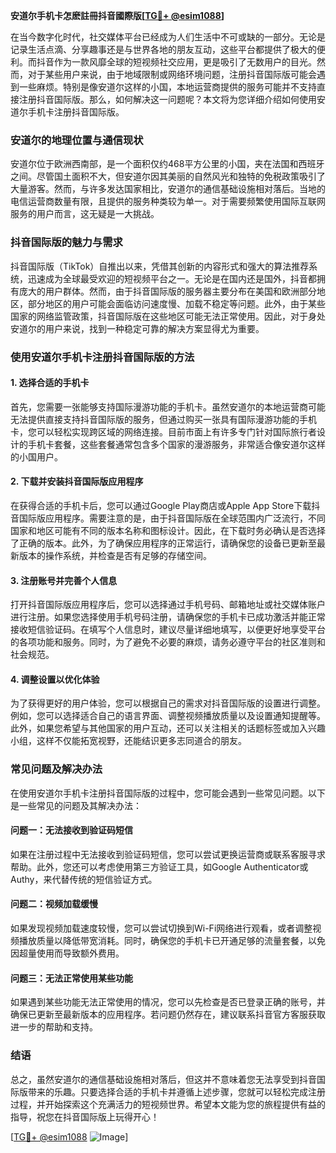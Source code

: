 **安道尔手机卡怎麽註冊抖音國際版[[TG💪+ @esim1088](https://t.me/s/esim1088)]**

在当今数字化时代，社交媒体平台已经成为人们生活中不可或缺的一部分。无论是记录生活点滴、分享趣事还是与世界各地的朋友互动，这些平台都提供了极大的便利。而抖音作为一款风靡全球的短视频社交应用，更是吸引了无数用户的目光。然而，对于某些用户来说，由于地域限制或网络环境问题，注册抖音国际版可能会遇到一些麻烦。特别是像安道尔这样的小国，本地运营商提供的服务可能并不支持直接注册抖音国际版。那么，如何解决这一问题呢？本文将为您详细介绍如何使用安道尔手机卡注册抖音国际版。

### 安道尔的地理位置与通信现状

安道尔位于欧洲西南部，是一个面积仅约468平方公里的小国，夹在法国和西班牙之间。尽管国土面积不大，但安道尔因其美丽的自然风光和独特的免税政策吸引了大量游客。然而，与许多发达国家相比，安道尔的通信基础设施相对落后。当地的电信运营商数量有限，且提供的服务种类较为单一。对于需要频繁使用国际互联网服务的用户而言，这无疑是一大挑战。

### 抖音国际版的魅力与需求

抖音国际版（TikTok）自推出以来，凭借其创新的内容形式和强大的算法推荐系统，迅速成为全球最受欢迎的短视频平台之一。无论是在国内还是国外，抖音都拥有庞大的用户群体。然而，由于抖音国际版的服务器主要分布在美国和欧洲部分地区，部分地区的用户可能会面临访问速度慢、加载不稳定等问题。此外，由于某些国家的网络监管政策，抖音国际版在这些地区可能无法正常使用。因此，对于身处安道尔的用户来说，找到一种稳定可靠的解决方案显得尤为重要。

### 使用安道尔手机卡注册抖音国际版的方法

#### 1. 选择合适的手机卡

首先，您需要一张能够支持国际漫游功能的手机卡。虽然安道尔的本地运营商可能无法提供直接支持抖音国际版的服务，但通过购买一张具有国际漫游功能的手机卡，您可以轻松实现跨区域的网络连接。目前市面上有许多专门针对国际旅行者设计的手机卡套餐，这些套餐通常包含多个国家的漫游服务，非常适合像安道尔这样的小国用户。

#### 2. 下载并安装抖音国际版应用程序

在获得合适的手机卡后，您可以通过Google Play商店或Apple App Store下载抖音国际版应用程序。需要注意的是，由于抖音国际版在全球范围内广泛流行，不同国家和地区可能有不同的版本名称和图标设计。因此，在下载时务必确认是否选择了正确的版本。此外，为了确保应用程序的正常运行，请确保您的设备已更新至最新版本的操作系统，并检查是否有足够的存储空间。

#### 3. 注册账号并完善个人信息

打开抖音国际版应用程序后，您可以选择通过手机号码、邮箱地址或社交媒体账户进行注册。如果您选择使用手机号码注册，请确保您的手机卡已成功激活并能正常接收短信验证码。在填写个人信息时，建议尽量详细地填写，以便更好地享受平台的各项功能和服务。同时，为了避免不必要的麻烦，请务必遵守平台的社区准则和社会规范。

#### 4. 调整设置以优化体验

为了获得更好的用户体验，您可以根据自己的需求对抖音国际版的设置进行调整。例如，您可以选择适合自己的语言界面、调整视频播放质量以及设置通知提醒等。此外，如果您希望与其他国家的用户互动，还可以关注相关的话题标签或加入兴趣小组，这样不仅能拓宽视野，还能结识更多志同道合的朋友。

### 常见问题及解决办法

在使用安道尔手机卡注册抖音国际版的过程中，您可能会遇到一些常见问题。以下是一些常见的问题及其解决办法：

#### 问题一：无法接收到验证码短信

如果在注册过程中无法接收到验证码短信，您可以尝试更换运营商或联系客服寻求帮助。此外，您还可以考虑使用第三方验证工具，如Google Authenticator或Authy，来代替传统的短信验证方式。

#### 问题二：视频加载缓慢

如果发现视频加载速度较慢，您可以尝试切换到Wi-Fi网络进行观看，或者调整视频播放质量以降低带宽消耗。同时，确保您的手机卡已开通足够的流量套餐，以免因超量使用而导致额外费用。

#### 问题三：无法正常使用某些功能

如果遇到某些功能无法正常使用的情况，您可以先检查是否已登录正确的账号，并确保已更新至最新版本的应用程序。若问题仍然存在，建议联系抖音官方客服获取进一步的帮助和支持。

### 结语

总之，虽然安道尔的通信基础设施相对落后，但这并不意味着您无法享受到抖音国际版带来的乐趣。只要选择合适的手机卡并遵循上述步骤，您就可以轻松完成注册过程，并开始探索这个充满活力的短视频世界。希望本文能为您的旅程提供有益的指导，祝您在抖音国际版上玩得开心！

[[TG💪+ @esim1088](https://t.me/s/esim1088) ![Image](https://i.postimg.cc/4NQfJmqS/Snipaste-2025-05-13-00-14-12.png)]